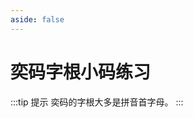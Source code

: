 ```yaml
---
aside: false
---
```

<script setup>
import Train from "@/train/TrainZigen.vue"
</script>

# 奕码字根小码练习

<Train name="grand_code_secondary" trainSecondary/>

:::tip 提示
奕码的字根大多是拼音首字母。
:::